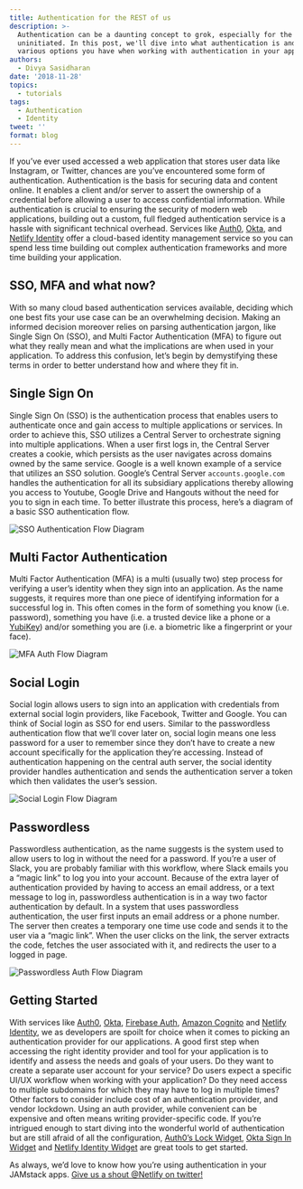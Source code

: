 ```yaml
---
title: Authentication for the REST of us
description: >-
  Authentication can be a daunting concept to grok, especially for the
  uninitiated. In this post, we'll dive into what authentication is and the
  various options you have when working with authentication in your apps.
authors:
  - Divya Sasidharan
date: '2018-11-28'
topics:
  - tutorials
tags:
  - Authentication
  - Identity
tweet: ''
format: blog
---
```

If you’ve ever used accessed a web application that stores user data like Instagram, or Twitter, chances are you’ve encountered some form of authentication. Authentication is the basis for securing data and content online. It enables a client and/or server to assert the ownership of a credential before allowing a user to access confidential information. While authentication is crucial to ensuring the security of modern web applications, building out a custom, full fledged authentication service is a hassle with significant technical overhead. Services like [Auth0](https://auth0.com/), [Okta](https://www.okta.com/), and [Netlify Identity](https://www.netlify.com/docs/identity/) offer a cloud-based identity management service so you can spend less time building out complex authentication frameworks and more time building your application.


## SSO, MFA and what now?  

With so many cloud based authentication services available, deciding which one best fits your use case can be an overwhelming decision. Making an informed decision moreover relies on parsing authentication jargon, like Single Sign On (SSO), and Multi Factor Authentication (MFA) to figure out what they really mean and what the implications are when used in your application. To address this confusion, let’s begin by demystifying these terms in order to better understand how and where they fit in. 

## Single Sign On

Single Sign On (SSO) is the authentication process that enables users to authenticate once and gain access to multiple applications or services. In order to achieve this, SSO utilizes a Central Server to orchestrate signing into multiple applications. When a user first logs in, the Central Server creates a cookie, which persists as the user navigates across domains owned by the same service. Google is a well known example of a service that utilizes an SSO solution. Google’s Central Server `accounts.google.com` handles the authentication for all its subsidiary applications thereby allowing you access to Youtube, Google Drive and Hangouts without the need for you to sign in each time. To better illustrate this process, here’s a diagram of a basic SSO authentication flow. 



![SSO Authentication Flow Diagram](/v3/img/blog/auth-sso.png)



## Multi Factor Authentication

Multi Factor Authentication (MFA) is a multi (usually two) step process for verifying a user’s identity when they sign into an application. As the name suggests, it requires more than one piece of identifying information for a successful log in. This often comes in the form of something you know (i.e. password), something you have (i.e. a trusted device like a phone or a [YubiKey](https://www.yubico.com/)) and/or something you are (i.e. a biometric like a fingerprint or your face). 

![MFA Auth Flow Diagram](/v3/img/blog/auth-mfa.png)



## Social Login

Social login allows users to sign into an application with credentials from external social login providers, like Facebook, Twitter and Google. You can think of Social login as SSO for end users. Similar to the passwordless authentication flow that we’ll cover later on, social login means one less password for a user to remember since they don’t have to create a new account specifically for the application they’re accessing. Instead of authentication happening on the central auth server, the social identity provider handles authentication and sends the authentication server a token which then validates the user’s session.


![Social Login Flow Diagram](/v3/img/blog/auth-social.png)



## Passwordless

Passwordless authentication, as the name suggests is the system used to allow users to log in without the need for a password. If you’re a user of Slack, you are probably familiar with this workflow, where Slack emails you a “magic link” to log you into your account. Because of the extra layer of authentication provided by having to access an email address, or a text message to log in, passwordless authentication is in a way two factor authentication by default. In a system that uses passwordless authentication, the user first inputs an email address or a phone number. The server then creates a temporary one time use code and sends it to the user via a “magic link”. When the user clicks on the link, the server extracts the code, fetches the user associated with it, and redirects the user to a logged in page.


![Passwordless Auth Flow Diagram](/v3/img/blog/auth-passwordless.png)


 

## Getting Started

With services like [Auth0](https://auth0.com/), [Okta](https://www.okta.com/), [Firebase Auth](https://firebase.google.com/docs/auth/), [Amazon Cognito](https://aws.amazon.com/cognito/) and [Netlify Identity](https://www.netlify.com/docs/identity/), we as developers are spoilt for choice when it comes to picking an authentication provider for our applications. A good first step when accessing the right identity provider and tool for your application is to identify and assess the needs and goals of your users. Do they want to create a separate user account for your service? Do users expect a specific UI/UX workflow when working with your application? Do they need access to multiple subdomains for which they may have to log in multiple times? Other factors to consider include cost of an authentication provider, and vendor lockdown. Using an auth provider, while convenient can be expensive and often means writing provider-specific code. If you’re intrigued enough to start diving into the wonderful world of authentication but are still afraid of all the configuration, [Auth0’s Lock Widget](https://auth0.com/lock), [Okta Sign In Widget](https://developer.okta.com/code/javascript/okta_sign-in_widget) and [Netlify Identity Widget](https://github.com/netlify/netlify-identity-widget) are great tools to get started. 

As always, we’d love to know how you’re using authentication in your JAMstack apps. [Give us a shout @Netlify on twitter!](https://twitter.com/Netlify)
